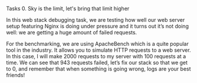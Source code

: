 Tasks
0. Sky is the limit, let's bring that limit higher

In this web stack debugging task, we are testing how well our web server setup featuring Nginx is doing under pressure and it turns out it’s not doing well: we are 
getting a huge amount of failed requests.

For the benchmarking, we are using ApacheBench which is a quite popular tool in the industry. It allows you to simulate HTTP requests to a web server. In this case,
I will make 2000 requests to my server with 100 requests at a time. We can see that 943 requests failed, let’s fix our stack so that we get to 0, and remember that
when something is going wrong, logs are your best friends! 
